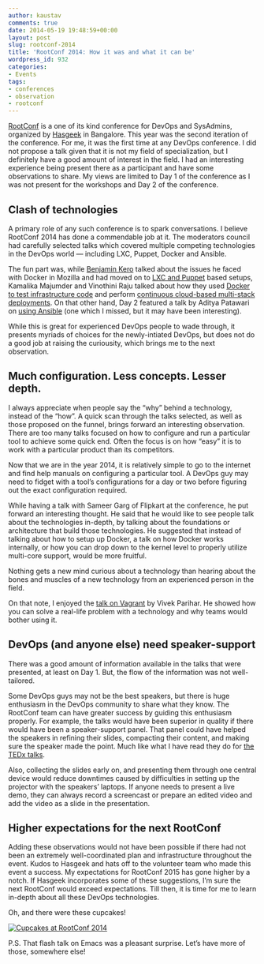 ```yaml
---
author: kaustav
comments: true
date: 2014-05-19 19:48:59+00:00
layout: post
slug: rootconf-2014
title: 'RootConf 2014: How it was and what it can be'
wordpress_id: 932
categories:
- Events
tags:
- conferences
- observation
- rootconf
---
```


[RootConf](https://rootconf.in) is a one of its kind conference for DevOps and SysAdmins, organized by [Hasgeek](https://hasgeek.com) in Bangalore. This year was the second iteration of the conference. For me, it was the first time at any DevOps conference. I did not propose a talk given that it is not my field of specialization, but I definitely have a good amount of interest in the field. I had an interesting experience being present there as a participant and have some observations to share. My views are limited to Day 1 of the conference as I was not present for the workshops and Day 2 of the conference.<!-- more -->



## Clash of technologies



A primary role of any such conference is to spark conversations. I believe RootConf 2014 has done a commendable job at it. The moderators council had carefully selected talks which covered multiple competing technologies in the DevOps world — including LXC, Puppet, Docker and Ansible.

The fun part was, while [Benjamin Kero](https://twitter.com/bkero) talked about the issues he faced with Docker in Mozilla and had moved on to [LXC and Puppet](https://rootconf.in/2014/conference#1108-quick-prototyping-with-lxc-and-puppet) based setups, Kamalika Majumder and Vinothini Raju talked about how they used [Docker to test infrastructure code](https://rootconf.in/2014/conference#1045-testing-infrastructure-code-using-test-kitchen-doc) and perform [continuous cloud-based multi-stack deployments](https://rootconf.in/2014/conference#1039-continuous-multi-stack-deployments-on-cloud-using-). On that other hand, Day 2 featured a talk by Aditya Patawari on [using Ansible](https://rootconf.in/2014/conference#1041-building-orchestration-and-configuration-with-ansi) (one which I missed, but it may have been interesting).

While this is great for experienced DevOps people to wade through, it presents myriads of choices for the newly-intiated DevOps, but does not do a good job at raising the curiousity, which brings me to the next observation.



## Much configuration. Less concepts. Lesser depth.



I always appreciate when people say the “why” behind a technology, instead of the “how”. A quick scan through the talks selected, as well as those proposed on the funnel, brings forward an interesting observation. There are too many talks focused on how to configure and run a particular tool to achieve some quick end. Often the focus is on how “easy” it is to work with a particular product than its competitors.

Now that we are in the year 2014, it is relatively simple to go to the internet and find help manuals on configuring a particular tool. A DevOps guy may need to fidget with a tool’s configurations for a day or two before figuring out the exact configuration required.

While having a talk with Sameer Garg of Flipkart at the conference, he put forward an interesting thought. He said that he would like to see people talk about the technologies in-depth, by talking about the foundations or architecture that build those technologies. He suggested that instead of talking about how to setup up Docker, a talk on how Docker works internally, or how you can drop down to the kernel level to properly utilize multi-core support, would be more fruitful.

Nothing gets a new mind curious about a technology than hearing about the bones and muscles of a new technology from an experienced person in the field.

On that note, I enjoyed the [talk on Vagrant](https://rootconf.in/2014/conference#1042-how-fast-can-you-onboard-a-new-team-member) by Vivek Parihar. He showed how you can solve a real-life problem with a technology and why teams would bother using it.



## DevOps (and anyone else) need speaker-support



There was a good amount of information available in the talks that were presented, at least on Day 1. But, the flow of the information was not well-tailored.

Some DevOps guys may not be the best speakers, but there is huge enthusiasm in the DevOps community to share what they know. The RootConf team can have greater success by guiding this enthusiasm properly. For example, the talks would have been superior in quality if there would have been a speaker-support panel. That panel could have helped the speakers in refining their slides, compacting their content, and making sure the speaker made the point. Much like what I have read they do for [the TEDx talks](http://christianheilmann.com/2014/05/13/thank-you-tedx-thessaloniki/).

Also, collecting the slides early on, and presenting them through one central device would reduce downtimes caused by difficulties in setting up the projector with the speakers’ laptops. If anyone needs to present a live demo, they can always record a screencast or prepare an edited video and add the video as a slide in the presentation.



## Higher expectations for the next RootConf



Adding these observations would not have been possible if there had not been an extremely well-coordinated plan and infrastructure throughout the event. Kudos to Hasgeek and hats off to the volunteer team who made this event a success. My expectations for RootConf 2015 has gone higher by a notch. If Hasgeek incorporates some of these suggestions, I’m sure the next RootConf would exceed expectations. Till then, it is time for me to learn in-depth about all these DevOps technologies.

Oh, and there were these cupcakes!

[![Cupcakes at RootConf 2014](https://kaustavdm.in/wp-content/uploads/2014/05/2014-05-16-11.00.44-1600x12001.jpg)](https://kaustavdm.in/wp-content/uploads/2014/05/2014-05-16-11.00.441.jpg)

P.S. That flash talk on Emacs was a pleasant surprise. Let’s have more of those, somewhere else!
